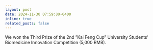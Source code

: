 ```yaml
---
layout: post
date: 2024-11-30 07:59:00-0400
inline: true
related_posts: false
---
```


We won the Third Prize of the 2nd ”Kai Feng Cup” University Students’ Biomedicine Innovation Competition (5,000 RMB).